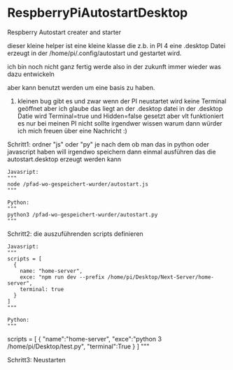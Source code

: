 # RespberryPiAutostartDesktop
Respberry Autostart creater and starter

dieser kleine helper ist eine kleine klasse die z.b. in PI 4 eine .desktop Datei erzeugt in der /home/pi/.config/autostart
und gestartet wird.

ich bin noch nicht ganz fertig werde also in der zukunft immer wieder was dazu entwickeln 

aber kann benutzt werden um eine basis zu haben.

1) kleinen bug gibt es und zwar wenn der PI neustartet wird keine Terminal geöffnet aber ich glaube das liegt an der .desktop datei 
   in der .desktop Datie wird Terminal=true und Hidden=false gesetzt aber vlt funktioniert es nur bei meinen PI nicht 
   sollte irgendwer wissen warum dann würder ich mich freuen über eine Nachricht :)

Schritt1:
    ordner "js" oder "py" je nach dem ob man das in python oder javascript haben will irgendwo speichern 
    dann einmal ausführen das die autostart.desktop erzeugt werden kann 
    
    Javasript:
    """
    node /pfad-wo-gespeichert-wurder/autostart.js
    """
   
    Python:
    """
    python3 /pfad-wo-gespeichert-wurder/autostart.py
    """
    
    
 Schritt2:
    die auszuführenden scripts definieren
 
    Javasript:
    """
    scripts = [
      {
        name: "home-server",
        exce: "npm run dev --prefix /home/pi/Desktop/Next-Server/home-server",
        terminal: true
      }
    ]
    """
    
    Python:
    """
   scripts = [
      {
        "name":"home-server",
        "exce":"python 3 /home/pi/Desktop/test.py",
        "terminal":True
      }
  ]
    """


Schritt3:
      Neustarten
   
